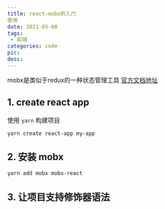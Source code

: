 ```yaml
---
title: react-mobx的入门
使用
date: 2021-05-08
tags:
 - 前端
categories: code
pic: 
desc: 
---
```


mobx是类似于redux的一种状态管理工具 [官方文档地址](https://link)

## 1. create react app

使用 `yarn` 构建项目

```sh
yarn create react-app my-app
```

## 2. 安装 mobx

```sh
yarn add mobx mobx-react
```

## 3. 让项目支持修饰器语法

```sh

```
